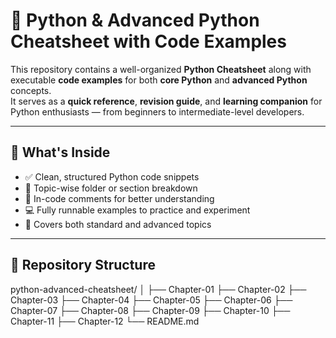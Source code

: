 # 🐍 Python & Advanced Python Cheatsheet with Code Examples

This repository contains a well-organized **Python Cheatsheet** along with executable **code examples** for both **core Python** and **advanced Python** concepts.  
It serves as a **quick reference**, **revision guide**, and **learning companion** for Python enthusiasts — from beginners to intermediate-level developers.

---

## 📘 What's Inside

- ✅ Clean, structured Python code snippets
- 🧠 Topic-wise folder or section breakdown
- 💬 In-code comments for better understanding
- 💻 Fully runnable examples to practice and experiment
- 🧾 Covers both standard and advanced topics

---

## 📂 Repository Structure
python-advanced-cheatsheet/
│
├── Chapter-01
├── Chapter-02
├── Chapter-03
├── Chapter-04
├── Chapter-05
├── Chapter-06
├── Chapter-07
├── Chapter-08
├── Chapter-09
├── Chapter-10
├── Chapter-11
├── Chapter-12
└── README.md


